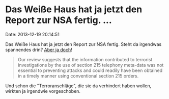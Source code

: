 Das Weiße Haus hat ja jetzt den Report zur NSA fertig. \...
===========================================================

Date: 2013-12-19 20:14:51

Das Weiße Haus hat ja jetzt den Report zur NSA fertig. Steht da
irgendwas spannendes drin? [Aber ja
doch](https://twitter.com/froomkin/status/413429823986733057/photo/1)!

> Our review suggests that the information contributed to terrorist
> investigations by the use of section 215 telephony meta-data was not
> essential to preventing attacks and could readily have been obtained
> in a timely manner using conventional section 215 orders.

Und schon die \"Terroranschläge\", die sie da verhindert haben wollen,
wirkten ja irgendwie vorgeschoben.
